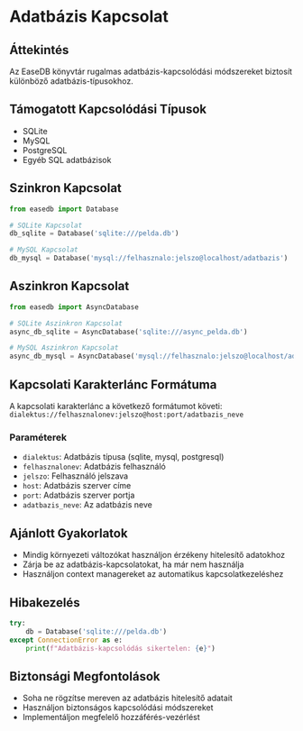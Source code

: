 # Adatbázis Kapcsolat

## Áttekintés
Az EaseDB könyvtár rugalmas adatbázis-kapcsolódási módszereket biztosít különböző adatbázis-típusokhoz.

## Támogatott Kapcsolódási Típusok
- SQLite
- MySQL
- PostgreSQL
- Egyéb SQL adatbázisok

## Szinkron Kapcsolat
```python
from easedb import Database

# SQLite Kapcsolat
db_sqlite = Database('sqlite:///pelda.db')

# MySQL Kapcsolat
db_mysql = Database('mysql://felhasznalo:jelszo@localhost/adatbazis')
```

## Aszinkron Kapcsolat
```python
from easedb import AsyncDatabase

# SQLite Aszinkron Kapcsolat
async_db_sqlite = AsyncDatabase('sqlite:///async_pelda.db')

# MySQL Aszinkron Kapcsolat
async_db_mysql = AsyncDatabase('mysql://felhasznalo:jelszo@localhost/adatbazis')
```

## Kapcsolati Karakterlánc Formátuma
A kapcsolati karakterlánc a következő formátumot követi:
`dialektus://felhasznalonev:jelszo@host:port/adatbazis_neve`

### Paraméterek
- `dialektus`: Adatbázis típusa (sqlite, mysql, postgresql)
- `felhasznalonev`: Adatbázis felhasználó
- `jelszo`: Felhasználó jelszava
- `host`: Adatbázis szerver címe
- `port`: Adatbázis szerver portja
- `adatbazis_neve`: Az adatbázis neve

## Ajánlott Gyakorlatok
- Mindig környezeti változókat használjon érzékeny hitelesítő adatokhoz
- Zárja be az adatbázis-kapcsolatokat, ha már nem használja
- Használjon context managereket az automatikus kapcsolatkezeléshez

## Hibakezelés
```python
try:
    db = Database('sqlite:///pelda.db')
except ConnectionError as e:
    print(f"Adatbázis-kapcsolódás sikertelen: {e}")
```

## Biztonsági Megfontolások
- Soha ne rögzítse mereven az adatbázis hitelesítő adatait
- Használjon biztonságos kapcsolódási módszereket
- Implementáljon megfelelő hozzáférés-vezérlést
